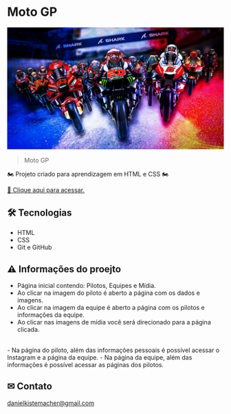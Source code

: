 # Moto GP

![preview_readme](./assets/preview_readme.png)
> Moto GP

🏍 Projeto criado para aprendizagem em HTML e CSS 🏍

[🔗 Clique aqui para acessar.](https://danielkistemacher.github.io/MotoGP/)

## 🛠 Tecnologias

- HTML
- CSS
- Git e GitHub

## ⚠ Informações do proejto

- Página inicial contendo: Pilotos, Equipes e Mídia.
- Ao clicar na imagem do piloto é aberto a página com os dados e imagens.
- Ao clicar na imagem da equipe é aberto a página com os pilotos e informações da equipe.
- Ao clicar nas imagens de mídia você será direcionado para a página clicada.
<br>
- Na página do piloto, além das informações pessoais é possível acessar o Instagram e a página da equipe.
- Na página da equipe, além das informações é possível acessar as páginas dos pilotos.

## ✉ Contato
danielkistemacher@gmail.com